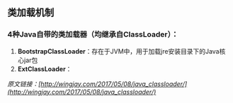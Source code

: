 ## 类加载机制

### 4种Java自带的类加载器（均继承自ClassLoader）：

1. **BootstrapClassLoader**：存在于JVM中，用于加载jre安装目录下的Java核心jar包
2. **ExtClassLoader**：

_原文链接：[http://wingjay.com/2017/05/08/java_classloader/](http://wingjay.com/2017/05/08/java_classloader/)_